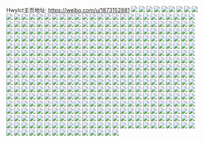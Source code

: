 Hwylct主页地址: https://weibo.com/u/1873152881 
![](https://wx4.sinaimg.cn/mw2000/6fa60b71ly1h9g85xp9uqj22c036hhdv.jpg) 
![](https://wx4.sinaimg.cn/mw2000/6fa60b71ly1h9g7rg28kuj22bc334kjl.jpg) 
![](https://wx4.sinaimg.cn/mw2000/6fa60b71ly1h9g7jb0mgqj22c0340npf.jpg) 
![](https://wx4.sinaimg.cn/mw2000/6fa60b71ly1h9g7y6efpaj20q50qedlc.jpg) 
![](https://wx4.sinaimg.cn/mw2000/6fa60b71ly1h9g7zy9o1ej213z0r91h7.jpg) 
![](https://wx4.sinaimg.cn/mw2000/6fa60b71ly1h9g7p2vrf8j21sc2dsqv5.jpg) 
![](https://wx4.sinaimg.cn/mw2000/6fa60b71ly1h9fa9iv1kgj20r51ci45b.jpg) 
![](https://wx4.sinaimg.cn/mw2000/6fa60b71ly1h9cz1nemvcj20wr1z07ac.jpg) 
![](https://wx4.sinaimg.cn/mw2000/6fa60b71ly1h9cz123kevj20wi1nt7av.jpg) 
![](https://wx4.sinaimg.cn/mw2000/6fa60b71ly1h9cgsx44ugj20wi14i78c.jpg) 
![](https://wx4.sinaimg.cn/mw2000/6fa60b71ly1h976ss9h1fj21400u00zl.jpg) 
![](https://wx4.sinaimg.cn/mw2000/6fa60b71ly1h96zfssr6zj23402c0qv5.jpg) 
![](https://wx4.sinaimg.cn/mw2000/6fa60b71ly1h96zivhkn5j23402c0qv5.jpg) 
![](https://wx4.sinaimg.cn/mw2000/6fa60b71ly1h96zirmoq4j21fl2btnpd.jpg) 
![](https://wx4.sinaimg.cn/mw2000/6fa60b71ly1h96zg5dd00j22c0340e83.jpg) 
![](https://wx4.sinaimg.cn/mw2000/6fa60b71ly1h8ye13z03aj22c0340asx.jpg) 
![](https://wx4.sinaimg.cn/mw2000/6fa60b71ly1h8v42npxj1j20u01g2q88.jpg) 
![](https://wx4.sinaimg.cn/mw2000/6fa60b71ly1h8ruurvx2fj20u01swafi.jpg) 
![](https://wx4.sinaimg.cn/mw2000/6fa60b71ly1h8qknu5wlnj20u016bgsf.jpg) 
![](https://wx4.sinaimg.cn/mw2000/6fa60b71ly1h8qkynqfv2j20u0118n4t.jpg) 
![](https://wx4.sinaimg.cn/mw2000/6fa60b71ly1h8qkugar6xj20u0140aj7.jpg) 
![](https://wx4.sinaimg.cn/mw2000/6fa60b71ly1h8qktc75v6j20u0140grb.jpg) 
![](https://wx4.sinaimg.cn/mw2000/6fa60b71ly1h8qkt2ndsbj21400u0wjt.jpg) 
![](https://wx4.sinaimg.cn/mw2000/6fa60b71ly1h8qteiqo1pj21400u0wrc.jpg) 
![](https://wx4.sinaimg.cn/mw2000/6fa60b71ly1h860xhynfaj20u01syaf2.jpg) 
![](https://wx4.sinaimg.cn/mw2000/6fa60b71ly1h7z296uj9sj20u013zafq.jpg) 
![](https://wx4.sinaimg.cn/mw2000/6fa60b71ly1h7z2ds4xbqj20u0140wnt.jpg) 
![](https://wx4.sinaimg.cn/mw2000/6fa60b71ly1h7z28wo0glj21cc0u010n.jpg) 
![](https://wx4.sinaimg.cn/mw2000/6fa60b71ly1h7z29190byj20u0140jxk.jpg) 
![](https://wx4.sinaimg.cn/mw2000/6fa60b71ly1h7z29n7o7nj20u0140458.jpg) 
![](https://wx4.sinaimg.cn/mw2000/6fa60b71ly1h7bi3rvl30j22c03401b3.jpg) 
![](https://wx4.sinaimg.cn/mw2000/6fa60b71ly1h7asxw852uj20u0140woa.jpg) 
![](https://wx4.sinaimg.cn/mw2000/6fa60b71ly1h79p0awdxcj21z40v4q67.jpg) 
![](https://wx4.sinaimg.cn/mw2000/6fa60b71ly1h79p0dcdfpj21z418ggru.jpg) 
![](https://wx4.sinaimg.cn/mw2000/6fa60b71ly1h71j32m6b9j20u0280h1c.jpg) 
![](https://wx4.sinaimg.cn/mw2000/6fa60b71ly1h71bv15aw4j20u01qigpt.jpg) 
![](https://wx4.sinaimg.cn/mw2000/6fa60b71ly1h71j418p8cj20u0280gqn.jpg) 
![](https://wx4.sinaimg.cn/mw2000/6fa60b71ly1h70eu8wt2pj20tz0dq795.jpg) 
![](https://wx4.sinaimg.cn/mw2000/6fa60b71ly1h71j4cuh80j20u0121n1g.jpg) 
![](https://wx4.sinaimg.cn/mw2000/6fa60b71ly1h6tj3my2dsj20u01sy438.jpg) 
![](https://wx4.sinaimg.cn/mw2000/6fa60b71ly1h6v948g7gpj20u01syn1g.jpg) 
![](https://wx4.sinaimg.cn/mw2000/6fa60b71ly1h6tjnaivrlj20s7117ju2.jpg) 
![](https://wx4.sinaimg.cn/mw2000/6fa60b71ly1h6thkzi3v3j20qd194tcn.jpg) 
![](https://wx4.sinaimg.cn/mw2000/6fa60b71ly1h6mh2bgrgdj21400u0af3.jpg) 
![](https://wx4.sinaimg.cn/mw2000/6fa60b71ly1h6mh2ctzllj20u00wkabh.jpg) 
![](https://wx4.sinaimg.cn/mw2000/6fa60b71ly1h6mh2g6l7bj21400u0jss.jpg) 
![](https://wx4.sinaimg.cn/mw2000/6fa60b71ly1h6mh2ush6mj21400u0aep.jpg) 
![](https://wx4.sinaimg.cn/mw2000/6fa60b71ly1h6mh2znnrcj20u0140grg.jpg) 
![](https://wx4.sinaimg.cn/mw2000/6fa60b71ly1h6hk4v74lbj20u01hcdhj.jpg) 
![](https://wx4.sinaimg.cn/mw2000/6fa60b71ly1h6hjzcweszj20u01sy7ey.jpg) 
![](https://wx4.sinaimg.cn/mw2000/6fa60b71ly1h6hjzx15wsj20u01syqbx.jpg) 
![](https://wx4.sinaimg.cn/mw2000/6fa60b71ly1h6hk000f9bj21400u0n4i.jpg) 
![](https://wx4.sinaimg.cn/mw2000/6fa60b71ly1h6hjxy3l1ej21400u0th4.jpg) 
![](https://wx4.sinaimg.cn/mw2000/6fa60b71ly1h6hk1urr5jj20u01hcgq0.jpg) 
![](https://wx4.sinaimg.cn/mw2000/6fa60b71ly1h6febtwbu4j20u01syqbh.jpg) 
![](https://wx4.sinaimg.cn/mw2000/6fa60b71ly1h63tqqeo91j20u01sywqm.jpg) 
![](https://wx4.sinaimg.cn/mw2000/6fa60b71ly1h61siaept6j22bc2bctj8.jpg) 
![](https://wx4.sinaimg.cn/mw2000/6fa60b71ly1h61sic0e6ij218g0yq428.jpg) 
![](https://wx4.sinaimg.cn/mw2000/6fa60b71ly1h5wrj85l0aj20u00oz74u.jpg) 
![](https://wx4.sinaimg.cn/mw2000/6fa60b71ly1h5s8ftpuc2j216n35rb29.jpg) 
![](https://wx4.sinaimg.cn/mw2000/6fa60b71ly1h5s8hdnqz1j22io1w01ky.jpg) 
![](https://wx4.sinaimg.cn/mw2000/6fa60b71ly1h5s8hhwzkoj22bc334e83.jpg) 
![](https://wx4.sinaimg.cn/mw2000/6fa60b71ly1h5s8ilfz93j22bc334kjm.jpg) 
![](https://wx4.sinaimg.cn/mw2000/6fa60b71ly1h5s8j3c76mj22bc3344qq.jpg) 
![](https://wx4.sinaimg.cn/mw2000/6fa60b71ly1h5s8jgpmeqj20qo17ewlu.jpg) 
![](https://wx4.sinaimg.cn/mw2000/6fa60b71ly1h5s8lek8bwj20u01t00zt.jpg) 
![](https://wx4.sinaimg.cn/mw2000/6fa60b71ly1h5s8oqn5ijj206o06owef.jpg) 
![](https://wx4.sinaimg.cn/mw2000/6fa60b71ly1h5oxk5m1cnj22bc3347wh.jpg) 
![](https://wx4.sinaimg.cn/mw2000/6fa60b71ly1h5oxgacatgj22aq340hdu.jpg) 
![](https://wx4.sinaimg.cn/mw2000/6fa60b71ly1h5oxk3b8gbj23342bc4qq.jpg) 
![](https://wx4.sinaimg.cn/mw2000/6fa60b71ly1h5oxmrfaroj21400tswo3.jpg) 
![](https://wx4.sinaimg.cn/mw2000/6fa60b71ly1h5oxll46esj23342bchdu.jpg) 
![](https://wx4.sinaimg.cn/mw2000/6fa60b71ly1h5oxl78n6oj21kw35sx6p.jpg) 
![](https://wx4.sinaimg.cn/mw2000/6fa60b71ly1h5i2kc33l9j21pg0tzwp7.jpg) 
![](https://wx4.sinaimg.cn/mw2000/6fa60b71ly1h5i2kh8i4kj23342bcqv5.jpg) 
![](https://wx4.sinaimg.cn/mw2000/6fa60b71ly1h5i2kl5ittj22io1w0hdt.jpg) 
![](https://wx4.sinaimg.cn/mw2000/6fa60b71ly1h5hkx8749fj22bc334x6p.jpg) 
![](https://wx4.sinaimg.cn/mw2000/6fa60b71ly1h5fsf2p82fj20u00pf76h.jpg) 
![](https://wx4.sinaimg.cn/mw2000/6fa60b71ly1h5fsf3wl8qj20u013ztd5.jpg) 
![](https://wx4.sinaimg.cn/mw2000/6fa60b71ly1h5fsevpz1yj20p70duwf3.jpg) 
![](https://wx4.sinaimg.cn/mw2000/6fa60b71ly1h5fsevclemj22bc334npd.jpg) 
![](https://wx4.sinaimg.cn/mw2000/6fa60b71ly1h5fsf25t6yj22bc334hdt.jpg) 
![](https://wx4.sinaimg.cn/mw2000/6fa60b71ly1h5fu9pmlx7j22bc3344qs.jpg) 
![](https://wx4.sinaimg.cn/mw2000/6fa60b71ly1h5dgkk4bjmj20u01400xk.jpg) 
![](https://wx4.sinaimg.cn/mw2000/6fa60b71ly1h51r608zuoj22dc35shdu.jpg) 
![](https://wx4.sinaimg.cn/mw2000/6fa60b71ly1h51qsaei90j22io1w0b29.jpg) 
![](https://wx4.sinaimg.cn/mw2000/6fa60b71ly1h51k1fwib8j21c01s01kc.jpg) 
![](https://wx4.sinaimg.cn/mw2000/6fa60b71ly1h51k1kqxbzj21w02iob2a.jpg) 
![](https://wx4.sinaimg.cn/mw2000/6fa60b71ly1h51k1md7e6j21c01s01kx.jpg) 
![](https://wx4.sinaimg.cn/mw2000/6fa60b71ly1h51k1ng73gj23342bc7wh.jpg) 
![](https://wx4.sinaimg.cn/mw2000/6fa60b71ly1h4y0kxzycuj20u00gbjt3.jpg) 
![](https://wx4.sinaimg.cn/mw2000/6fa60b71ly1h4tp9u60hxj21w02iob29.jpg) 
![](https://wx4.sinaimg.cn/mw2000/6fa60b71ly1h4tp9x1tvjj22bc3344qp.jpg) 
![](https://wx4.sinaimg.cn/mw2000/6fa60b71ly1h4pa4fqh08j20u0140dkx.jpg) 
![](https://wx4.sinaimg.cn/mw2000/6fa60b71gy1h4km4any1wj216o35r1kx.jpg) 
![](https://wx4.sinaimg.cn/mw2000/6fa60b71gy1h4kkvc3xmzj223v35tb2a.jpg) 
![](https://wx4.sinaimg.cn/mw2000/6fa60b71gy1h4kks21syjj21gj35s1ky.jpg) 
![](https://wx4.sinaimg.cn/mw2000/6fa60b71gy1h4kkssc45ij22io1w0npd.jpg) 
![](https://wx4.sinaimg.cn/mw2000/6fa60b71gy1h4km8d38eej22io1w01ky.jpg) 
![](https://wx4.sinaimg.cn/mw2000/6fa60b71gy1h4knn1gnkpj21be0zk10o.jpg) 
![](https://wx4.sinaimg.cn/mw2000/6fa60b71gy1h4kn49e8q8j21400u0k41.jpg) 
![](https://wx4.sinaimg.cn/mw2000/6fa60b71gy1h4kokc4jcfj20u0112jz7.jpg) 
![](https://wx4.sinaimg.cn/mw2000/6fa60b71gy1h4kn4jdz08j20u0140ajp.jpg) 
![](https://wx4.sinaimg.cn/mw2000/6fa60b71gy1h4jkkv1spgj20u0140ah8.jpg) 
![](https://wx4.sinaimg.cn/mw2000/6fa60b71gy1h4jkkbajepj20u01sz4ad.jpg) 
![](https://wx4.sinaimg.cn/mw2000/6fa60b71gy1h4jkle9blfj21400u0tfh.jpg) 
![](https://wx4.sinaimg.cn/mw2000/6fa60b71gy1h4jkl37b4mj20u0190116.jpg) 
![](https://wx4.sinaimg.cn/mw2000/6fa60b71gy1h4jkkd5pdpj20u0140q5o.jpg) 
![](https://wx4.sinaimg.cn/mw2000/6fa60b71gy1h4jkl9l3d5j21400u0wkl.jpg) 
![](https://wx4.sinaimg.cn/mw2000/6fa60b71gy1h4jkt9py7aj21400u0diw.jpg) 
![](https://wx4.sinaimg.cn/mw2000/6fa60b71gy1h4jlwzy8ilj20sf35qqmp.jpg) 
![](https://wx4.sinaimg.cn/mw2000/6fa60b71gy1h4jm8kr9r1j20u0158qa8.jpg) 
![](https://wx4.sinaimg.cn/mw2000/6fa60b71ly1h4ehepher2j21400u0qai.jpg) 
![](https://wx4.sinaimg.cn/mw2000/6fa60b71ly1h4eher00izj21400u0qfd.jpg) 
![](https://wx4.sinaimg.cn/mw2000/6fa60b71ly1h47zwfp8i3j22bc3347wi.jpg) 
![](https://wx4.sinaimg.cn/mw2000/6fa60b71ly1h47zwnhrpjj20qo0v4q6p.jpg) 
![](https://wx4.sinaimg.cn/mw2000/6fa60b71ly1h47vi2tqjlj21w02ioe82.jpg) 
![](https://wx4.sinaimg.cn/mw2000/6fa60b71ly1h47vi3ukcxj23342bcu0x.jpg) 
![](https://wx4.sinaimg.cn/mw2000/6fa60b71ly1h47ybbnc4jj21w02iox6p.jpg) 
![](https://wx4.sinaimg.cn/mw2000/6fa60b71ly1h49rtjroekj21uj2kw7wh.jpg) 
![](https://wx4.sinaimg.cn/mw2000/6fa60b71ly1h44auz7d0dj215k35s1ky.jpg) 
![](https://wx4.sinaimg.cn/mw2000/6fa60b71ly1h44au0ww2ij21t00u0tp3.jpg) 
![](https://wx4.sinaimg.cn/mw2000/6fa60b71ly1h44auk6dupj221i334e81.jpg) 
![](https://wx4.sinaimg.cn/mw2000/6fa60b71ly1h44ay5en4pj20uk55ze81.jpg) 
![](https://wx4.sinaimg.cn/mw2000/6fa60b71ly1h44ayva7vsj20uk49he82.jpg) 
![](https://wx4.sinaimg.cn/mw2000/6fa60b71ly1h44b16h7cnj23342bchdu.jpg) 
![](https://wx4.sinaimg.cn/mw2000/6fa60b71ly1h44b19qmruj23342bcqv6.jpg) 
![](https://wx4.sinaimg.cn/mw2000/6fa60b71ly1h44b1s2siqj22bc3347wj.jpg) 
![](https://wx4.sinaimg.cn/mw2000/6fa60b71ly1h44b3z19tlj21w02ioqv5.jpg) 
![](https://wx4.sinaimg.cn/mw2000/6fa60b71ly1h3x6sfq6c0j23342bcu0x.jpg) 
![](https://wx4.sinaimg.cn/mw2000/6fa60b71ly1h3x53sa41xj22io1w0x6p.jpg) 
![](https://wx4.sinaimg.cn/mw2000/6fa60b71ly1h3x547gy69j20qo0qhdjk.jpg) 
![](https://wx4.sinaimg.cn/mw2000/6fa60b71ly1h3x53r89f7j21s01c0kjl.jpg) 
![](https://wx4.sinaimg.cn/mw2000/6fa60b71ly1h3x53fs21lj22bc334u0y.jpg) 
![](https://wx4.sinaimg.cn/mw2000/6fa60b71ly1h3x53wcitaj21or2bcqv5.jpg) 
![](https://wx4.sinaimg.cn/mw2000/6fa60b71ly1h3tvdb2etcj20u01t0wpi.jpg) 
![](https://wx4.sinaimg.cn/mw2000/6fa60b71ly1h3tvbp94imj22bc334hdt.jpg) 
![](https://wx4.sinaimg.cn/mw2000/6fa60b71ly1h3tvbr8dawj22bc334npd.jpg) 
![](https://wx4.sinaimg.cn/mw2000/6fa60b71ly1h3siaz9y21j21c01s01gr.jpg) 
![](https://wx4.sinaimg.cn/mw2000/6fa60b71ly1h3siazytcpj21c01s0e4r.jpg) 
![](https://wx4.sinaimg.cn/mw2000/6fa60b71ly1h3sib0xg57j21c01s0nli.jpg) 
![](https://wx4.sinaimg.cn/mw2000/6fa60b71ly1h3qcsy0n4xj21c01s0b29.jpg) 
![](https://wx4.sinaimg.cn/mw2000/6fa60b71ly1h3qckf11ovj22bc3341ky.jpg) 
![](https://wx4.sinaimg.cn/mw2000/6fa60b71ly1h3qcua99r6j22bc334kjl.jpg) 
![](https://wx4.sinaimg.cn/mw2000/6fa60b71ly1h3jgmf2c3ej20u00bdq3o.jpg) 
![](https://wx4.sinaimg.cn/mw2000/6fa60b71ly1h3jgwqw7coj22dc35snpe.jpg) 
![](https://wx4.sinaimg.cn/mw2000/6fa60b71ly1h3jgmxlwuej21401eetll.jpg) 
![](https://wx4.sinaimg.cn/mw2000/6fa60b71ly1h3jgz2nmi4j20u0140tco.jpg) 
![](https://wx4.sinaimg.cn/mw2000/6fa60b71ly1h3i2mt6tloj23342bcx6q.jpg) 
![](https://wx4.sinaimg.cn/mw2000/6fa60b71ly1h3b8gy927dj20u01hm79f.jpg) 
![](https://wx4.sinaimg.cn/mw2000/6fa60b71ly1h39xjyac07j22io1w07wi.jpg) 
![](https://wx4.sinaimg.cn/mw2000/6fa60b71ly1h39xk1nkg1j22bc334kjl.jpg) 
![](https://wx4.sinaimg.cn/mw2000/6fa60b71ly1h39xjysb93j21401ickc9.jpg) 
![](https://wx4.sinaimg.cn/mw2000/6fa60b71ly1h39xjzojzhj21re2ionpd.jpg) 
![](https://wx4.sinaimg.cn/mw2000/6fa60b71ly1h333a09z9aj21c01s0b29.jpg) 
![](https://wx4.sinaimg.cn/mw2000/6fa60b71ly1h2zgdr5i2dj22dc35snpd.jpg) 
![](https://wx4.sinaimg.cn/mw2000/6fa60b71ly1h2zgdsr70sj22dc35sb29.jpg) 
![](https://wx4.sinaimg.cn/mw2000/6fa60b71ly1h2zgdeb0bmj22dc35s1ky.jpg) 
![](https://wx4.sinaimg.cn/mw2000/6fa60b71ly1h2zgdizyzwj22t235s4qr.jpg) 
![](https://wx4.sinaimg.cn/mw2000/6fa60b71ly1h2zgdz890nj20u0120glq.jpg) 
![](https://wx4.sinaimg.cn/mw2000/6fa60b71ly1h2zgdyt6unj22dc35su0y.jpg) 
![](https://wx4.sinaimg.cn/mw2000/6fa60b71ly1h2whstgw9aj20u00tojt7.jpg) 
![](https://wx4.sinaimg.cn/mw2000/6fa60b71ly1h2g8ijj4ifj235s23knpe.jpg) 
![](https://wx4.sinaimg.cn/mw2000/6fa60b71ly1h2g8inovakj22bc334qv5.jpg) 
![](https://wx4.sinaimg.cn/mw2000/6fa60b71ly1h2g8iojqxrj21450p412y.jpg) 
![](https://wx4.sinaimg.cn/mw2000/6fa60b71ly1h2g8isd1duj235s23ax6p.jpg) 
![](https://wx4.sinaimg.cn/mw2000/6fa60b71ly1h2f9tnsbjaj21kw35s7wh.jpg) 
![](https://wx4.sinaimg.cn/mw2000/6fa60b71ly1h2f9te2tn1j21el35rqv5.jpg) 
![](https://wx4.sinaimg.cn/mw2000/6fa60b71ly1h2f9tuhfqmj22dc35skjn.jpg) 
![](https://wx4.sinaimg.cn/mw2000/6fa60b71ly1h2f9udqdfej22io1w01ky.jpg) 
![](https://wx4.sinaimg.cn/mw2000/6fa60b71ly1h2f9tl1jkxj23342bcx6p.jpg) 
![](https://wx4.sinaimg.cn/mw2000/6fa60b71ly1h2f9ugmmx4j22io1w0x6p.jpg) 
![](https://wx4.sinaimg.cn/mw2000/6fa60b71ly1h2f9tuxx3nj20u014045f.jpg) 
![](https://wx4.sinaimg.cn/mw2000/6fa60b71ly1h2f9txs32gj22bc334e82.jpg) 
![](https://wx4.sinaimg.cn/mw2000/6fa60b71ly1h2f9v18on8j21w02io1kz.jpg) 
![](https://wx4.sinaimg.cn/mw2000/6fa60b71ly1h2cf07ohesj20u01t079r.jpg) 
![](https://wx4.sinaimg.cn/mw2000/6fa60b71ly1h272m1b7l7j20u0140jy1.jpg) 
![](https://wx4.sinaimg.cn/mw2000/6fa60b71ly1h272ln86ymj21w02iokjl.jpg) 
![](https://wx4.sinaimg.cn/mw2000/6fa60b71ly1h272lvqkdyj22bc334b29.jpg) 
![](https://wx4.sinaimg.cn/mw2000/6fa60b71ly1h272m06n4mj22bc334kjl.jpg) 
![](https://wx4.sinaimg.cn/mw2000/6fa60b71ly1h272ifhqq1j20u01t0drz.jpg) 
![](https://wx4.sinaimg.cn/mw2000/6fa60b71ly1h272e97vn2j20qn0gy74o.jpg) 
![](https://wx4.sinaimg.cn/mw2000/6fa60b71ly1h272epbpzqj22bc334npd.jpg) 
![](https://wx4.sinaimg.cn/mw2000/6fa60b71ly1h272g8494wj21w02iou0x.jpg) 
![](https://wx4.sinaimg.cn/mw2000/6fa60b71ly1h272glh3xoj21w02iokjl.jpg) 
![](https://wx4.sinaimg.cn/mw2000/6fa60b71ly1h23s1fp8ecj20u0140dir.jpg) 
![](https://wx4.sinaimg.cn/mw2000/6fa60b71ly1h23s1ipy87j21w02ionpe.jpg) 
![](https://wx4.sinaimg.cn/mw2000/6fa60b71ly1h2047c3aydj22io1w0b29.jpg) 
![](https://wx4.sinaimg.cn/mw2000/6fa60b71ly1h2047dryyyj22bc3344qq.jpg) 
![](https://wx4.sinaimg.cn/mw2000/6fa60b71ly1h1vov76jinj20u0140gp3.jpg) 
![](https://wx4.sinaimg.cn/mw2000/6fa60b71ly1h1t9xpl0f8j22bc3347wk.jpg) 
![](https://wx4.sinaimg.cn/mw2000/6fa60b71ly1h1t9xaey43j21c01s0b29.jpg) 
![](https://wx4.sinaimg.cn/mw2000/6fa60b71ly1h1nfti11x3j20u0140n09.jpg) 
![](https://wx4.sinaimg.cn/mw2000/6fa60b71ly1h1nfubdtdij20u0140ahe.jpg) 
![](https://wx4.sinaimg.cn/mw2000/6fa60b71ly1h1m5u1dz5ij229d31s7wi.jpg) 
![](https://wx4.sinaimg.cn/mw2000/6fa60b71ly1h15r1sgs32j20qo14mwga.jpg) 
![](https://wx4.sinaimg.cn/mw2000/6fa60b71ly1h13le0qsqqj20u0140dif.jpg) 
![](https://wx4.sinaimg.cn/mw2000/6fa60b71ly1h13lkla7paj20u0140dm2.jpg) 
![](https://wx4.sinaimg.cn/mw2000/6fa60b71ly1h105c2b4npj21hc0onk1c.jpg) 
![](https://wx4.sinaimg.cn/mw2000/6fa60b71ly1h0v9momqs0j21c01c1aur.jpg) 
![](https://wx4.sinaimg.cn/mw2000/6fa60b71ly1h0v9mjnchvj20qo0mkmx3.jpg) 
![](https://wx4.sinaimg.cn/mw2000/6fa60b71ly1h0uqm3ah9xj21c01s04q4.jpg) 
![](https://wx4.sinaimg.cn/mw2000/6fa60b71ly1h0uk7c2iooj21c01c04ln.jpg) 
![](https://wx4.sinaimg.cn/mw2000/6fa60b71ly1h0ukd7a1pzj21c01c0qrt.jpg) 
![](https://wx4.sinaimg.cn/mw2000/6fa60b71ly1h0uk7m3x9fj21c01s0u0x.jpg) 
![](https://wx4.sinaimg.cn/mw2000/6fa60b71ly1h0uk7flx8oj216o16ox2j.jpg) 
![](https://wx4.sinaimg.cn/mw2000/6fa60b71ly1h0ukeqffr2j206b05f0oi.jpg) 
![](https://wx4.sinaimg.cn/mw2000/6fa60b71ly1h0uk7o4asfj21c01s0kg8.jpg) 
![](https://wx4.sinaimg.cn/mw2000/6fa60b71ly1h0pdov40zyj22bc334b2a.jpg) 
![](https://wx4.sinaimg.cn/mw2000/6fa60b71ly1h0pdpbdcvuj22bc334npd.jpg) 
![](https://wx4.sinaimg.cn/mw2000/6fa60b71ly1h0pdp2cscwj21z3167e81.jpg) 
![](https://wx4.sinaimg.cn/mw2000/6fa60b71ly1h0pdo9n5vij21c01s0qv5.jpg) 
![](https://wx4.sinaimg.cn/mw2000/6fa60b71ly1h0pdp6283ij22bc334qub.jpg) 
![](https://wx4.sinaimg.cn/mw2000/6fa60b71ly1h0pdqeym45j225y32i7wi.jpg) 
![](https://wx4.sinaimg.cn/mw2000/6fa60b71ly1h0ngci7gnlj21210u2wps.jpg) 
![](https://wx4.sinaimg.cn/mw2000/6fa60b71ly1h0ngcir2y1j22io1w0wrw.jpg) 
![](https://wx4.sinaimg.cn/mw2000/6fa60b71ly1h0ng3rnbryj22bc3341ky.jpg) 
![](https://wx4.sinaimg.cn/mw2000/6fa60b71ly1h0d4ia1251j21w02io4qp.jpg) 
![](https://wx4.sinaimg.cn/mw2000/6fa60b71ly1h0d4jawkcrj21w02io1ky.jpg) 
![](https://wx4.sinaimg.cn/mw2000/6fa60b71ly1h0ak5f0xs3j24802tchdw.jpg) 
![](https://wx4.sinaimg.cn/mw2000/6fa60b71ly1h0ak5cpphpj235s23vx6p.jpg) 
![](https://wx4.sinaimg.cn/mw2000/6fa60b71ly1h0ak5kw9mmj24802tc1kz.jpg) 
![](https://wx4.sinaimg.cn/mw2000/6fa60b71ly1h0ak5pstanj23342bckjn.jpg) 
![](https://wx4.sinaimg.cn/mw2000/6fa60b71ly1h0ak5s17xgj23342bcb2b.jpg) 
![](https://wx4.sinaimg.cn/mw2000/6fa60b71ly1h0ak6t1brmj23342bchdu.jpg) 
![](https://wx4.sinaimg.cn/mw2000/6fa60b71ly1h09gdvxaznj20u05p3x6p.jpg) 
![](https://wx4.sinaimg.cn/mw2000/6fa60b71ly1h09ghvv0bxj20u03n4nag.jpg) 
![](https://wx4.sinaimg.cn/mw2000/6fa60b71ly1h09ghzf09dj20ty7psu0x.jpg) 
![](https://wx4.sinaimg.cn/mw2000/6fa60b71ly1h061xi5yvhj20u00y3win.jpg) 
![](https://wx4.sinaimg.cn/mw2000/6fa60b71ly1h0500er7rqj21400u0qb9.jpg) 
![](https://wx4.sinaimg.cn/mw2000/6fa60b71ly1h0500f7wimj20u0140441.jpg) 
![](https://wx4.sinaimg.cn/mw2000/6fa60b71ly1h0500frgwej20u0140jxz.jpg) 
![](https://wx4.sinaimg.cn/mw2000/6fa60b71ly1h03ia58kfwj22io1w0u0x.jpg) 
![](https://wx4.sinaimg.cn/mw2000/6fa60b71ly1h02grd9lcpj21400u0n38.jpg) 
![](https://wx4.sinaimg.cn/mw2000/6fa60b71ly1h02g0txx92j21400u0tef.jpg) 
![](https://wx4.sinaimg.cn/mw2000/6fa60b71ly1h02g0hntrtj21400u0gqe.jpg) 
![](https://wx4.sinaimg.cn/mw2000/6fa60b71ly1h02g0ihcrlj21400u0jv0.jpg) 
![](https://wx4.sinaimg.cn/mw2000/6fa60b71ly1h02g0j7m44j20u0140781.jpg) 
![](https://wx4.sinaimg.cn/mw2000/6fa60b71ly1h02g0jyxujj20u0140gp9.jpg) 
![](https://wx4.sinaimg.cn/mw2000/6fa60b71ly1h02g0oxddtj21340u044u.jpg) 
![](https://wx4.sinaimg.cn/mw2000/6fa60b71ly1h02g0n32lxj21400u046k.jpg) 
![](https://wx4.sinaimg.cn/mw2000/6fa60b71ly1h02g12cpczj212l0u0tdn.jpg) 
![](https://wx4.sinaimg.cn/mw2000/6fa60b71ly1gzxzsy3m1hj20u01cdjwe.jpg) 
![](https://wx4.sinaimg.cn/mw2000/6fa60b71ly1gzwy9g4gnhj23341saqv8.jpg) 
![](https://wx4.sinaimg.cn/mw2000/6fa60b71ly1gzvqd29t3nj20u01t0dp4.jpg) 
![](https://wx4.sinaimg.cn/mw2000/6fa60b71ly1gzus72613uj21c01s0nmm.jpg) 
![](https://wx4.sinaimg.cn/mw2000/6fa60b71ly1gzus713l1cj22bc334e81.jpg) 
![](https://wx4.sinaimg.cn/mw2000/6fa60b71ly1gzus3b2omdj22nz3jznph.jpg) 
![](https://wx4.sinaimg.cn/mw2000/6fa60b71ly1gzus3cz8nij21w02ioqv5.jpg) 
![](https://wx4.sinaimg.cn/mw2000/6fa60b71ly1gzq20odeh7j21401hcgrk.jpg) 
![](https://wx4.sinaimg.cn/mw2000/6fa60b71ly1gzq21c7dd0j22bc334u0x.jpg) 
![](https://wx4.sinaimg.cn/mw2000/6fa60b71ly1gzotrkzzvtj20u01nok1r.jpg) 
![](https://wx4.sinaimg.cn/mw2000/6fa60b71ly1gzmhf0sbdoj20hj055wej.jpg) 
![](https://wx4.sinaimg.cn/mw2000/6fa60b71ly1gzkceyau7vj20u01t0n4e.jpg) 
![](https://wx4.sinaimg.cn/mw2000/6fa60b71ly1gzivtrtubdj21c01s04qp.jpg) 
![](https://wx4.sinaimg.cn/mw2000/6fa60b71ly1gzivtpwiddj21c01s0kbx.jpg) 
![](https://wx4.sinaimg.cn/mw2000/6fa60b71ly1gzivuev303j21c01s01jy.jpg) 
![](https://wx4.sinaimg.cn/mw2000/6fa60b71ly1gzivu0a3z7j20qo0o3aao.jpg) 
![](https://wx4.sinaimg.cn/mw2000/6fa60b71ly1gzgv8w1974j23jz2db7wj.jpg) 
![](https://wx4.sinaimg.cn/mw2000/6fa60b71ly1gyz08vpuqcj21c01s01kx.jpg) 
![](https://wx4.sinaimg.cn/mw2000/6fa60b71ly1gyqbja27htj20qo0ttgmr.jpg) 
![](https://wx4.sinaimg.cn/mw2000/6fa60b71ly1gyqbje2wfjj20d60fqwf3.jpg) 
![](https://wx4.sinaimg.cn/mw2000/6fa60b71ly1gyqbhnlb35j20u01400yj.jpg) 
![](https://wx4.sinaimg.cn/mw2000/6fa60b71ly1gylm1422ftj21w02ioe82.jpg) 
![](https://wx4.sinaimg.cn/mw2000/6fa60b71ly1gylm0x8t2aj20zo1c0k4d.jpg) 
![](https://wx4.sinaimg.cn/mw2000/6fa60b71ly1gylm0zkb8nj22io1w0kjm.jpg) 
![](https://wx4.sinaimg.cn/mw2000/6fa60b71ly1gylm11gpwqj21w02iox6q.jpg) 
![](https://wx4.sinaimg.cn/mw2000/6fa60b71ly1gy31vznrvtj21180u079m.jpg) 
![](https://wx4.sinaimg.cn/mw2000/6fa60b71ly1gy31w6fh43j20u0140dm2.jpg) 
![](https://wx4.sinaimg.cn/mw2000/6fa60b71ly1gy31wag5u8j20u014cahf.jpg) 
![](https://wx4.sinaimg.cn/mw2000/6fa60b71ly1gy31wj2ldej20u0140grr.jpg) 
![](https://wx4.sinaimg.cn/mw2000/6fa60b71ly1gy31wgqaqmj20u0140grs.jpg) 
![](https://wx4.sinaimg.cn/mw2000/6fa60b71ly1gy31ykt90zj20u0151k1m.jpg) 
![](https://wx4.sinaimg.cn/mw2000/6fa60b71ly1gy2nfv2378j20u0140adt.jpg) 
![](https://wx4.sinaimg.cn/mw2000/6fa60b71ly1gy2nfveneoj20u0140wlw.jpg) 
![](https://wx4.sinaimg.cn/mw2000/6fa60b71ly1gy2nfpls9sj20u0140dlo.jpg) 
![](https://wx4.sinaimg.cn/mw2000/6fa60b71ly1gy37n6yw5xj20u01400z1.jpg) 
![](https://wx4.sinaimg.cn/mw2000/6fa60b71ly1gy0i7pwz3pj20os0x1n59.jpg) 
![](https://wx4.sinaimg.cn/mw2000/6fa60b71ly1gy0hpldz7qj21c01s0hdt.jpg) 
![](https://wx4.sinaimg.cn/mw2000/6fa60b71ly1gy0hpp0omfj218g1s0b29.jpg) 
![](https://wx4.sinaimg.cn/mw2000/6fa60b71ly1gyd1k7o36zj21c01s04qp.jpg) 
![](https://wx4.sinaimg.cn/mw2000/6fa60b71ly1gyd1ka4rlfj22c0340qv5.jpg) 
![](https://wx4.sinaimg.cn/mw2000/6fa60b71ly1gyd1k8mh2vj21c01s04qp.jpg) 
![](https://wx4.sinaimg.cn/mw2000/6fa60b71ly1gxzqscgpdzj22io1w07wh.jpg) 
![](https://wx4.sinaimg.cn/mw2000/6fa60b71ly1gxy7x5eqbwj20u0124tds.jpg) 
![](https://wx4.sinaimg.cn/mw2000/6fa60b71ly1gxy7x67ko8j21400u0af2.jpg) 
![](https://wx4.sinaimg.cn/mw2000/6fa60b71ly1gxvzvlm3rmj20u01t0tfy.jpg) 
![](https://wx4.sinaimg.cn/mw2000/6fa60b71ly1gxrknu8x7bj20mh1f5dlm.jpg) 
![](https://wx4.sinaimg.cn/mw2000/6fa60b71ly1gxrki0bwicj21400u0jvy.jpg) 
![](https://wx4.sinaimg.cn/mw2000/6fa60b71ly1gxrjpd5020j20s21bn0zd.jpg) 
![](https://wx4.sinaimg.cn/mw2000/6fa60b71ly1gxrjr3q1eoj21400u0jwr.jpg) 
![](https://wx4.sinaimg.cn/mw2000/6fa60b71ly1gxrki3cdrxj21400u0do4.jpg) 
![](https://wx4.sinaimg.cn/mw2000/6fa60b71ly1gxrjrgs09ej20u0140wo6.jpg) 
![](https://wx4.sinaimg.cn/mw2000/6fa60b71ly1gxnu8exa4ij22bc334u0x.jpg) 
![](https://wx4.sinaimg.cn/mw2000/6fa60b71ly1gxnu8nreoaj21s01c01ic.jpg) 
![](https://wx4.sinaimg.cn/mw2000/6fa60b71ly1gxnu8aqmhcj22bc3341kx.jpg) 
![](https://wx4.sinaimg.cn/mw2000/6fa60b71ly1gxgupa072pj22bc334kjl.jpg) 
![](https://wx4.sinaimg.cn/mw2000/6fa60b71ly1gxef7geds2j21o02bfe81.jpg) 
![](https://wx4.sinaimg.cn/mw2000/6fa60b71ly1gx92exqdguj20u00g43zt.jpg) 
![](https://wx4.sinaimg.cn/mw2000/6fa60b71ly1gx8i35gdq5j20qn0apdhm.jpg) 
![](https://wx4.sinaimg.cn/mw2000/6fa60b71ly1gx8i4ywsg9j201y01uwe9.jpg) 
![](https://wx4.sinaimg.cn/mw2000/6fa60b71ly1gx5kotj8rgj23342bckjm.jpg) 
![](https://wx4.sinaimg.cn/mw2000/6fa60b71ly1gx5kni0dx4j21w01u6wzw.jpg) 
![](https://wx4.sinaimg.cn/mw2000/6fa60b71ly1gx5kp9j7d5j23342bc7wi.jpg) 
![](https://wx4.sinaimg.cn/mw2000/6fa60b71ly1gx0w0iyyvoj216o1kwqaj.jpg) 
![](https://wx4.sinaimg.cn/mw2000/6fa60b71ly1gx0w0i9n20j216o1kwtge.jpg) 
![](https://wx4.sinaimg.cn/mw2000/6fa60b71ly1gx0w0k826ij21bz1sb1kx.jpg) 
![](https://wx4.sinaimg.cn/mw2000/6fa60b71ly1gx0fhjc1g6j22402tc4qr.jpg) 
![](https://wx4.sinaimg.cn/mw2000/6fa60b71ly1gwxl4fnb2xj20pa0trdkp.jpg) 
![](https://wx4.sinaimg.cn/mw2000/6fa60b71ly1gwsladj5xvj22bc3347wi.jpg) 
![](https://wx4.sinaimg.cn/mw2000/6fa60b71ly1gwslblm2n5j20k00lpmyi.jpg) 
![](https://wx4.sinaimg.cn/mw2000/6fa60b71ly1gw8mvea6a1j22bc334kjl.jpg) 
![](https://wx4.sinaimg.cn/mw2000/6fa60b71ly1gw6ifuwvh4j22bc334x6u.jpg) 
![](https://wx4.sinaimg.cn/mw2000/6fa60b71ly1gw2amp3igbj223y2tke82.jpg) 
![](https://wx4.sinaimg.cn/mw2000/6fa60b71ly1gw24fki4oyj23342bcx6r.jpg) 
![](https://wx4.sinaimg.cn/mw2000/6fa60b71ly1gw24fspwqoj22402tckjm.jpg) 
![](https://wx4.sinaimg.cn/mw2000/6fa60b71ly1gw24fvq7r6j20zj1bek4o.jpg) 
![](https://wx4.sinaimg.cn/mw2000/6fa60b71ly1gw24g74blmj20zj1begyo.jpg) 
![](https://wx4.sinaimg.cn/mw2000/6fa60b71ly1gw24gh65o1j22402tcx6q.jpg) 
![](https://wx4.sinaimg.cn/mw2000/0022LyDfly1gvr8p4u7oyj60u00pe0vl02.jpg) 
![](https://wx4.sinaimg.cn/mw2000/0022LyDfly1gvr8p68ohtj62bc3347wh02.jpg) 
![](https://wx4.sinaimg.cn/mw2000/0022LyDfly1gvpga74nbhj63342bc7wi02.jpg) 
![](https://wx4.sinaimg.cn/mw2000/0022LyDfly1gvpg9yq4w4j60u02wxtkt02.jpg) 
![](https://wx4.sinaimg.cn/mw2000/0022LyDfly1gvoapwyr1ij60pl0m1wfo02.jpg) 
![](https://wx4.sinaimg.cn/mw2000/0022LyDfly1gvo6eegp13j62bc334b2a02.jpg) 
![](https://wx4.sinaimg.cn/mw2000/0022LyDfly1gvo6erg27cj61c01s07vu02.jpg) 
![](https://wx4.sinaimg.cn/mw2000/0022LyDfly1gvoaqfh0a4j61w02iokjm02.jpg) 
![](https://wx4.sinaimg.cn/mw2000/0022LyDfly1gvoas4qp3fj60u018f46202.jpg) 
![](https://wx4.sinaimg.cn/mw2000/0022LyDfly1gvoashl5gnj61w02iohdu02.jpg) 
![](https://wx4.sinaimg.cn/mw2000/0022LyDfly1gvj8faipugj60v80lu3zx02.jpg) 
![](https://wx4.sinaimg.cn/mw2000/0022LyDfly1gven6eejbpj60u01404b402.jpg) 
![](https://wx4.sinaimg.cn/mw2000/0022LyDfly1gven6dbvbxj62bc2peqv702.jpg) 
![](https://wx4.sinaimg.cn/mw2000/0022LyDfly1gven6jhajfj61a01s07wh02.jpg) 
![](https://wx4.sinaimg.cn/mw2000/0022LyDfly1gven6kdi30j60u0136grt02.jpg) 
![](https://wx4.sinaimg.cn/mw2000/0022LyDfly1gveoh88yufj60jg0jgac202.jpg) 
![](https://wx4.sinaimg.cn/mw2000/0022LyDfly1gven6gf719j62c01jjb2902.jpg) 
![](https://wx4.sinaimg.cn/mw2000/0022LyDfly1gvdv15pk7ij61s018v1kx02.jpg) 
![](https://wx4.sinaimg.cn/mw2000/0022LyDfly1gv19f9c1mpj61400u0wm402.jpg) 
![](https://wx4.sinaimg.cn/mw2000/0022LyDfly1gv19dvbcr9j62bc3341ky02.jpg) 
![](https://wx4.sinaimg.cn/mw2000/6fa60b71ly1gv19br5a0wj21w02iou0y.jpg) 
![](https://wx4.sinaimg.cn/mw2000/0022LyDfly1gv1ac178vpj61c01m0tzj02.jpg) 
![](https://wx4.sinaimg.cn/mw2000/0022LyDfly1gv19exwjibj61400u00zm02.jpg) 
![](https://wx4.sinaimg.cn/mw2000/0022LyDfly1gv19c08g3fj61w02io7wi02.jpg) 
![](https://wx4.sinaimg.cn/mw2000/0022LyDfly1gv0vnh17n2j61vu2mahdu02.jpg) 
![](https://wx4.sinaimg.cn/mw2000/0022LyDfly1gv0w1r7f0sj62io1w0kjl02.jpg) 
![](https://wx4.sinaimg.cn/mw2000/0022LyDfly1gv0w4f8l0dj62bc334npf02.jpg) 
![](https://wx4.sinaimg.cn/mw2000/0022LyDfly1gv0w1pfjtvj63342bc1l002.jpg) 
![](https://wx4.sinaimg.cn/mw2000/0022LyDfly1gv0w43ksvnj61w02iou0x02.jpg) 
![](https://wx4.sinaimg.cn/mw2000/0022LyDfly1gv0w710mrnj62bc334e8102.jpg) 
![](https://wx4.sinaimg.cn/mw2000/6fa60b71ly1gv08slffgaj21kw16o7my.jpg) 
![](https://wx4.sinaimg.cn/mw2000/6fa60b71ly1gv08u2x1kyj23402c0qv5.jpg) 
![](https://wx4.sinaimg.cn/mw2000/0022LyDfly1gv08tuh7brj616o1kwnbp02.jpg) 
![](https://wx4.sinaimg.cn/mw2000/6fa60b71ly1guudfqfabmj23342bc4qq.jpg) 
![](https://wx4.sinaimg.cn/mw2000/0022LyDfly1guudfl09p1j61c01s07wh02.jpg) 
![](https://wx4.sinaimg.cn/mw2000/0022LyDfly1guudfvan8wj60zj19n16k02.jpg) 
![](https://wx4.sinaimg.cn/mw2000/0022LyDfly1guudfd6j7ej61c01s0e8102.jpg) 
![](https://wx4.sinaimg.cn/mw2000/0022LyDfly1gum8hwxlygj61400u0k7w02.jpg) 
![](https://wx4.sinaimg.cn/mw2000/6fa60b71ly1gum8i78gd4j21s01c0kjl.jpg) 
![](https://wx4.sinaimg.cn/mw2000/6fa60b71ly1gum8i7vhbmj20u00mijuw.jpg) 
![](https://wx4.sinaimg.cn/mw2000/0022LyDfly1gum5rukmcnj62bc334x6p02.jpg) 
![](https://wx4.sinaimg.cn/mw2000/0022LyDfly1guh4076kznj61f71w44lg02.jpg) 
![](https://wx4.sinaimg.cn/mw2000/0022LyDfly1guf8clltj8j61c01s07wh02.jpg) 
![](https://wx4.sinaimg.cn/mw2000/0022LyDfly1gudrlktd7ij60u00bxtas02.jpg) 
![](https://wx4.sinaimg.cn/mw2000/0022LyDfly1gudrlml9h2j60d60blglv02.jpg) 
![](https://wx4.sinaimg.cn/mw2000/0022LyDfly1gucn7eheo0j60w90yqtfp02.jpg) 
![](https://wx4.sinaimg.cn/mw2000/0022LyDfly1gucn7romzhj620j2tc1ky02.jpg) 
![](https://wx4.sinaimg.cn/mw2000/0022LyDfly1gu8btw69jlj60qn1f6dj502.jpg) 
![](https://wx4.sinaimg.cn/mw2000/6fa60b71ly1gu3rffri8nj21w02io1ky.jpg) 
![](https://wx4.sinaimg.cn/mw2000/6fa60b71ly1gu3rfdq4gsj22io1w0x6p.jpg) 
![](https://wx4.sinaimg.cn/mw2000/6fa60b71ly1gu3rvv7uzcj22bc334npe.jpg) 
![](https://wx4.sinaimg.cn/mw2000/6fa60b71ly1gu3rwhfy4kj21w02iokjl.jpg) 
![](https://wx4.sinaimg.cn/mw2000/6fa60b71ly1gu3rhllwuqj22bc334hdt.jpg) 
![](https://wx4.sinaimg.cn/mw2000/6fa60b71ly1h3unozltw0j22bc334kjl.jpg) 
![](https://wx4.sinaimg.cn/mw2000/6fa60b71ly1gu2n1rrsp8j23342bc7wk.jpg) 
![](https://wx4.sinaimg.cn/mw2000/6fa60b71ly1gu2m26df27j22c0340e84.jpg) 
![](https://wx4.sinaimg.cn/mw2000/6fa60b71ly1gu2m79u00vj21s01c01kx.jpg) 
![](https://wx4.sinaimg.cn/mw2000/6fa60b71ly1gu2m8chxkfj21ag0pb7gn.jpg) 
![](https://wx4.sinaimg.cn/mw2000/6fa60b71ly1gu2mtmp4raj23342bc4qs.jpg) 
![](https://wx4.sinaimg.cn/mw2000/6fa60b71ly1gu2m2n4cu6j22bc334hdt.jpg) 
![](https://wx4.sinaimg.cn/mw2000/6fa60b71ly1gu1hytmz7kj22bc334x6q.jpg) 
![](https://wx4.sinaimg.cn/mw2000/6fa60b71ly1gu1i2r4t9bj21hc140jvp.jpg) 
![](https://wx4.sinaimg.cn/mw2000/6fa60b71ly1gty3dj4zizj21w02iohdt.jpg) 
![](https://wx4.sinaimg.cn/mw2000/6fa60b71ly1gty3dkm1sej21w02iokjl.jpg) 
![](https://wx4.sinaimg.cn/mw2000/6fa60b71ly1gtujf21o7qj21400u07b7.jpg) 
![](https://wx4.sinaimg.cn/mw2000/6fa60b71ly1gtujf1gt86j22io1w0npd.jpg) 
![](https://wx4.sinaimg.cn/mw2000/6fa60b71ly1gtuj38o7mvj21hc14049o.jpg) 
![](https://wx4.sinaimg.cn/mw2000/6fa60b71ly1gttz15jawuj20u007qdgb.jpg) 
![](https://wx4.sinaimg.cn/mw2000/6fa60b71ly1gttz15xg4sj20u01t0wkh.jpg) 
![](https://wx4.sinaimg.cn/mw2000/6fa60b71ly1gtgmdh6e1uj23342bcu0y.jpg) 
![](https://wx4.sinaimg.cn/mw2000/6fa60b71ly1gtgmda7xmpj23342bcqv7.jpg) 
![](https://wx4.sinaimg.cn/mw2000/6fa60b71ly1gtgmdmevs4j211b340qv5.jpg) 
![](https://wx4.sinaimg.cn/mw2000/6fa60b71ly1gtgmdjribqj22aw32i7wi.jpg) 
![](https://wx4.sinaimg.cn/mw2000/6fa60b71ly1gtgmdc6gxuj21k0340e82.jpg) 
![](https://wx4.sinaimg.cn/mw2000/6fa60b71ly1gtgmdvzp8xj21t00u0ara.jpg) 
![](https://wx4.sinaimg.cn/mw2000/6fa60b71ly1gt1png2jalj20u0140wud.jpg) 
![](https://wx4.sinaimg.cn/mw2000/6fa60b71ly1gt1pngp7k7j20u01400ws.jpg) 
![](https://wx4.sinaimg.cn/mw2000/6fa60b71ly1gt1pni0nvnj21400u0tfd.jpg) 
![](https://wx4.sinaimg.cn/mw2000/6fa60b71ly1gt1pnh9ghrj21400u0n14.jpg) 
![](https://wx4.sinaimg.cn/mw2000/6fa60b71ly1gt1d8aw4l0j20u0140gtt.jpg) 
![](https://wx4.sinaimg.cn/mw2000/6fa60b71ly1gt1d8gao85j21400u0n7x.jpg) 
![](https://wx4.sinaimg.cn/mw2000/6fa60b71ly1gt1d8cn5ukj20u014tanb.jpg) 
![](https://wx4.sinaimg.cn/mw2000/6fa60b71ly1gt1d88y28ij20u014043s.jpg) 
![](https://wx4.sinaimg.cn/mw2000/6fa60b71ly1gt1d87fc3sj217y0u0ag1.jpg) 
![](https://wx4.sinaimg.cn/mw2000/6fa60b71ly1gsxow8kk8jj20go0gowfs.jpg) 
![](https://wx4.sinaimg.cn/mw2000/6fa60b71ly1gs33iuhc7xj23402c01l4.jpg) 
![](https://wx4.sinaimg.cn/mw2000/6fa60b71ly1gs33ip42kkj23402c0npj.jpg) 
![](https://wx4.sinaimg.cn/mw2000/6fa60b71ly1gs33iia841j23402c04qu.jpg) 
![](https://wx4.sinaimg.cn/mw2000/6fa60b71ly1gs33ify0myj23402c0qvb.jpg) 
![](https://wx4.sinaimg.cn/mw2000/6fa60b71ly1gs33iluvz2j23402c0e86.jpg) 
![](https://wx4.sinaimg.cn/mw2000/6fa60b71ly1gs33j9qlzrj23402c07wl.jpg) 
![](https://wx4.sinaimg.cn/mw2000/6fa60b71ly1grurimdh2cj20u0140afl.jpg) 
![](https://wx4.sinaimg.cn/mw2000/6fa60b71ly1gr7tdphwiyj21hc0u07wh.jpg) 
![](https://wx4.sinaimg.cn/mw2000/6fa60b71ly1gq4g5pjy9zj20u01t045t.jpg) 
![](https://wx4.sinaimg.cn/mw2000/6fa60b71ly1gnm1jq47nxj21t00u04qp.jpg) 
![](https://wx4.sinaimg.cn/mw2000/6fa60b71ly1gje9666zk0j20u0140n3m.jpg) 
![](https://wx4.sinaimg.cn/mw2000/6fa60b71ly1gi3ce9uveoj20u01gigwt.jpg) 
![](https://wx4.sinaimg.cn/mw2000/6fa60b71ly1gi3ceaoob5j20u0190n8f.jpg) 
![](https://wx4.sinaimg.cn/mw2000/6fa60b71ly1gi3cebekk2j20u02d27db.jpg) 
![](https://wx4.sinaimg.cn/mw2000/6fa60b71ly1gi3cee7311j20u04g2ndt.jpg) 
![](https://wx4.sinaimg.cn/mw2000/6fa60b71ly1gi3cef3o0lj20u01qijww.jpg) 
![](https://wx4.sinaimg.cn/mw2000/6fa60b71ly1gi3cebu3j0j205i05imx4.jpg) 
![](https://wx4.sinaimg.cn/mw2000/6fa60b71ly1gi3cf3fv8oj21400u016a.jpg) 
![](https://wx4.sinaimg.cn/mw2000/6fa60b71gy1ghm4g3srd8j215o2eunpd.jpg) 
![](https://wx4.sinaimg.cn/mw2000/6fa60b71gy1ghm4g24b25j21400u01kx.jpg) 
